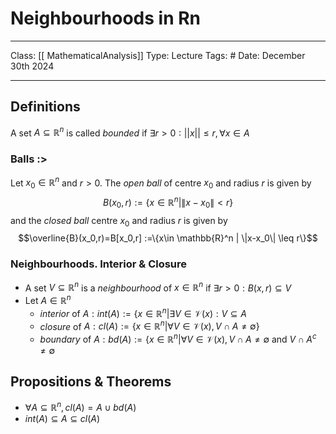 # Neighbourhoods in Rn
___
Class: [[ MathematicalAnalysis]]
Type: Lecture
Tags: # 
Date: December 30th 2024
___

## Definitions 
A set $A \subseteq \mathbb{R}^n$ is called *bounded* if $\exists r > 0: ||x||\leq r, \forall x \in A$
### Balls :>
Let $x_0 \in \mathbb{R}^n$ and $r>0$. The *open ball* of centre $x_0$ and radius $r$ is given by $$B(x_0,r):=\{x\in \mathbb{R}^n | \|x-x_0\| < r\}$$ and the *closed ball* centre $x_0$ and radius $r$ is given by $$\overline{B}(x_0,r)=B[x_0,r] :=\{x\in \mathbb{R}^n | \|x-x_0\| \leq r\}$$
### Neighbourhoods. Interior & Closure
- A set $V \subseteq \mathbb{R}^n$ is a *neighbourhood* of $x \in \mathbb{R}^n$ if $\exists r > 0 : B(x,r) \subseteq V$ 
- Let $A \in \mathbb{R}^n$
	- *interior* of $A: int(A):=\{x\in \mathbb{R}^n|\exists V \in \mathcal{V}(x):V \subseteq A$ 
	- *closure* of $A : cl(A):=\{x\in \mathbb{R}^n|\forall V \in \mathcal{V}(x), V \cap A\neq \emptyset\}$ 
	- *boundary* of $A: bd(A) := \{x \in \mathbb{R}^n | \forall V \in \mathcal{V}(x), V \cap A \neq \emptyset \text{ and } V \cap A^c \neq \emptyset$ 
## Propositions & Theorems
- $\forall A \subseteq \mathbb{R}^n, cl(A) = A \cup bd(A)$
- $int(A)\subseteq A \subseteq cl(A)$ 
